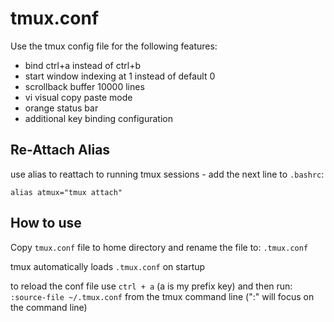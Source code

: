 tmux.conf
========


Use the tmux config file for the following features:
* bind ctrl+a instead of ctrl+b
* start window indexing at 1 instead of default 0
* scrollback buffer 10000 lines
* vi visual copy paste mode
* orange status bar
* additional key binding configuration

## Re-Attach Alias
use alias to reattach to running tmux sessions -
add the next line to `.bashrc`:

```alias atmux="tmux attach"```

## How to use
Copy ```tmux.conf``` file to home directory and rename the file to: ```.tmux.conf```

tmux automatically loads ```.tmux.conf``` on startup

to reload the conf file use ```ctrl + a``` (a is my prefix key) and then run: ```:source-file ~/.tmux.conf``` from the tmux command line (":" will focus on the command line)
